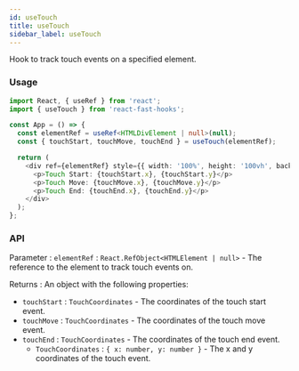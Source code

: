 ```yaml
---
id: useTouch
title: useTouch
sidebar_label: useTouch
---
```


Hook to track touch events on a specified element.

### Usage

```typescript
import React, { useRef } from 'react';
import { useTouch } from 'react-fast-hooks';

const App = () => {
  const elementRef = useRef<HTMLDivElement | null>(null);
  const { touchStart, touchMove, touchEnd } = useTouch(elementRef);

  return (
    <div ref={elementRef} style={{ width: '100%', height: '100vh', backgroundColor: 'lightgray' }}>
      <p>Touch Start: {touchStart.x}, {touchStart.y}</p>
      <p>Touch Move: {touchMove.x}, {touchMove.y}</p>
      <p>Touch End: {touchEnd.x}, {touchEnd.y}</p>
    </div>
  );
};
```

### API

Parameter : `elementRef` : `React.RefObject<HTMLElement | null>` - The reference to the element to track touch events on.

Returns : An object with the following properties:

- `touchStart` : `TouchCoordinates` - The coordinates of the touch start event.
- `touchMove` : `TouchCoordinates` - The coordinates of the touch move event.
- `touchEnd` : `TouchCoordinates` - The coordinates of the touch end event.
  - `TouchCoordinates` : `{ x: number, y: number }` - The x and y coordinates of the touch event.

